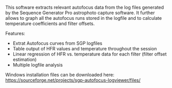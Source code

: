 This software extracts relevant autofocus data from the log files generated by the Sequence Generator Pro astrophoto capture software. It further allows to graph all the autofocus runs stored in the logfile and to calculate temperature coefficients and filter offsets.

Features:

- Extrat Autofocus curves from SGP logfiles
- Table output of HFR values and temperature throughout the session
- Linear regression of HFR vs. temperature data for each filter (filter offset estimation)
- Multiple logfile analysis

Windows installation files can be downloaded here: https://sourceforge.net/projects/sgp-autofocus-logviewer/files/

